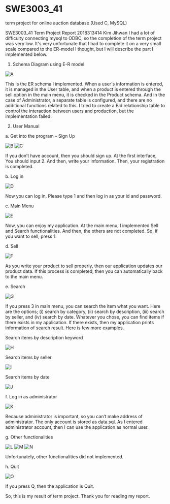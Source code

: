 # SWE3003_41
term project for online auction database (Used C, MySQL)



SWE3003_41 Term Project Report
 2018313414
Kim Jihwan
I had a lot of difficulty connecting mysql to ODBC, so the completion of the term project was very low. It's very unfortunate that I had to complete it on a very small scale compared to the ER-model I thought, but I will describe the part I implemented below.
1.	Schema Diagram using E-R model

![A](https://user-images.githubusercontent.com/90609711/233830907-de7f599a-1152-4a03-b5b8-c5dfb42b61d8.png)

This is the ER schema I implemented. When a user's information is entered, it is managed in the User table, and when a product is entered through the sell option in the main menu, it is checked in the Product schema. And in the case of Administrator, a separate table is configured, and there are no additional functions related to this.
I tried to create a Bid relationship table to control the interaction between users and production, but the implementation failed.

2.	User Manual

a.	Get into the program – Sign Up

 ![B](https://user-images.githubusercontent.com/90609711/233830886-26af6fef-39a8-42b5-8aab-2c1ee779a9f6.png)
![C](https://user-images.githubusercontent.com/90609711/233830889-a4221d37-f703-4ea8-acac-2ba457393f2f.png)

If you don’t have account, then you should sign up. At the first interface, You should input 2. And then, write your information. Then, your registration is completed.

b.	Log in
 
 ![D](https://user-images.githubusercontent.com/90609711/233830890-3dc1348a-5b3f-419e-8207-a199de8f0cf4.png)



  Now you can log in. Please type 1 and then log in as your id and password.

c.	Main Menu

![E](https://user-images.githubusercontent.com/90609711/233830892-ed690b2d-37cc-4151-adf1-7a54cc0bf15a.png)

 
  Now, you can enjoy my application. At the main menu, I implemented Sell and Search functionalities. And then, the others are not completed. So, if you want to sell, press 1.

d.	Sell

![F](https://user-images.githubusercontent.com/90609711/233830895-565f337c-d323-4b3c-add1-cb137379701d.png)


As you write your product to sell properly, then our application updates our product data. If this process is completed, then you can automatically back to the main menu.

e.	Search

![G](https://user-images.githubusercontent.com/90609711/233830896-c4bbbc3c-a75d-436b-8ae2-00ba05c4cbdc.png)

 
If you press 3 in main menu, you can search the item what you want. Here are the options; (i) search by category, (ii) search by description, (iii) search by seller, and (iv) search by date. Whatever you chose, you can find items if there exists in my application.
If there exists, then my application prints information of search result.
Here is few more examples.

 
Search items by description keyword
 
![H](https://user-images.githubusercontent.com/90609711/233830897-28ce8771-ced1-4b0e-b893-5a921a2f7c42.png)

Search items by seller
 
![I](https://user-images.githubusercontent.com/90609711/233830899-24912bb2-22fd-4d1b-8e4a-07fd1ad9147b.png)
 
Search items by date

![J](https://user-images.githubusercontent.com/90609711/233830900-392523f8-45fd-4615-bb25-044c762c0b8a.png)

f.	Log in as administrator
 
![K](https://user-images.githubusercontent.com/90609711/233830901-6e03ce44-be7b-4a2e-b7e3-352bb0c55c40.png)

 
Because administrator is important, so you can’t make address of administrator. The only account is stored as data.sql. As I entered administrator account, then I can use the application as normal user.

g.	Other functionalities

![L](https://user-images.githubusercontent.com/90609711/233830902-7b1273ab-59bf-4cbb-a338-1990b45fec65.png)
![M](https://user-images.githubusercontent.com/90609711/233830903-8128052b-be17-4d62-9b53-20a75897f651.png)
![N](https://user-images.githubusercontent.com/90609711/233830905-892d0c67-3ee5-4466-abae-797dded227d6.png)

Unfortunately, other functionalities did not implemented.
 
  

h.	Quit

![O](https://user-images.githubusercontent.com/90609711/233830906-7f53ffbc-6415-4599-af46-0562f8e45aee.png) 


If you press Q, then the application is Quit.
 

So, this is my result of term project. Thank you for reading my report.
